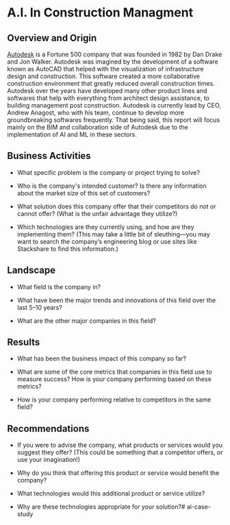 # A.I. In Construction Managment

## Overview and Origin

[Autodesk](https://www.autodesk.com/company) is a Fortune 500 company that was founded in 1982 by Dan Drake and Jon Walker. Autodesk was imagined by the development of a software known as AutoCAD that helped with the visualization of infrastructure design and construction. This software created a more collaborative construction environment that greatly reduced overall construction times. Autodesk over the years have developed many other product lines and softwares that help with everything from architect design assistance, to building management post construction. Autodesk is currently lead by CEO, Andrew Anagost, who with his team, continue to develop more groundbreaking softwares frequently. That being said, this report will focus mainly on the BIM and collaboration side of Autodesk due to the implementation of AI and ML in these sectors. 

## Business Activities

* What specific problem is the company or project trying to solve?
 
* Who is the company's intended customer? Is there any information about the market size of this set of customers?

* What solution does this company offer that their competitors do not or cannot offer? (What is the unfair advantage they utilize?)

* Which technologies are they currently using, and how are they implementing them? (This may take a little bit of sleuthing&mdash;you may want to search the company’s engineering blog or use sites like Stackshare to find this information.)

## Landscape

* What field is the company in?

* What have been the major trends and innovations of this field over the last 5&ndash;10 years?

* What are the other major companies in this field?

## Results

* What has been the business impact of this company so far?

* What are some of the core metrics that companies in this field use to measure success? How is your company performing based on these metrics?

* How is your company performing relative to competitors in the same field?

## Recommendations

* If you were to advise the company, what products or services would you suggest they offer? (This could be something that a competitor offers, or use your imagination!)

* Why do you think that offering this product or service would benefit the company?

* What technologies would this additional product or service utilize?

* Why are these technologies appropriate for your solution?# ai-case-study

[def]: https://www.autodesk.com/company
